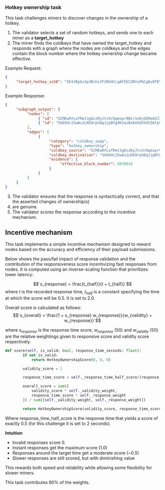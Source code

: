 ### Hotkey ownership task

This task challenges miners to discover changes in the ownership of a hotkey.

1. The validator selects a set of random hotkeys, and sends one to each miner as a **target_hotkey**
2. The miner finds the coldkeys that have owned the target_hotkey and responds with a graph where the nodes are coldkeys and the edges contain the block number where the hotkey ownership change became effective.

Example Request:
```json
{
     "target_hotkey_ss58": "5E4JBpbx3p3BchvJF2RQ4CLqAF5ECZNYuPbCg8u9T8Y5jtgi"
}
```
Example Response:

```json
{
     "subgraph_output": {
          "nodes": [
               { "id": "5CMEwRYLefRmtJg8zzRyJtcXrQqmspr9B1r1nKySDReA37Z1", "type": "wallet", "origin": "bittensor" },
               { "id": "5G694c15wAu1LKb9rpSQqJjpBfg4K1oiBxEm5QSVdVZAfp9f", "type": "wallet", "origin": "bittensor" }
          ],
          "edges": [
               { 
                    "category": "coldkey_swap",
                    "type": "hotkey_ownership",
                    "coldkey_source": "5CMEwRYLefRmtJg8zzRyJtcXrQqmspr9B1r1nKySDReA37Z1",
                    "coldkey_destination": "5G694c15wAu1LKb9rpSQqJjpBfg4K1oiBxEm5QSVdVZAfp9f",
                    "evidence": {
                         "effective_block_number": 5070010 
                    }
               }
          ]
     }
}
```
3. The validator ensures that the response is syntactically correct, and that the asserted changes of ownership(s) 
4. are genuine.
4. The validator scores the response according to the incentive mechanism.

## Incentive mechanism

This task implements a simple incentive mechanism designed to reward nodes based on the accuracy and efficiency 
of their payload submissions.

Below shows the pass/fail impact of response validation and the contribution of the responsiveness score 
incentivizing fast responses from nodes. It is computed using an inverse-scaling function that prioritizes lower 
latency:

$$`s_{response} = \frac{t_{half}}{t + t_{half}}`$$
where $`t`$ is the recorded response time, $`t_{half}`$ is a constant specifying the time at which the score will 
be 0.5. It is set to 2.0.

Overall score is calculated as follows:
$$`s_{overall} = \frac{1 + s_{response} w_{response}}{w_{validity} + w_{response}}`$$

where $`s_{response}`$ is the response time score,
$`w_{response}`$ (50) and $`w_{validity}`$ (50) are the relative weightings given 
to responsive score and validity score respectively.  

```python
def score(self, is_valid: bool, response_time_seconds: float):
        if not is_valid:
            return HotkeyOwnershipScore(0, 0, 0)

        validity_score = 1

        response_time_score = self._response_time_half_score/(response_time_seconds + self._response_time_half_score)

        overall_score = sum([
            validity_score * self._validity_weight,
            response_time_score * self._response_weight
        ]) / sum([self._validity_weight, self._response_weight])

        return HotkeyOwnershipScore(validity_score, response_time_score, overall_score)
```

Where response_time_half_score is the response time that yields a score of exactly 0.5 (for this challenge 
it is set to 2 seconds).

**Intuition**
- Invalid responses score 0.
- Instant responses get the maximum score (1.0)
- Responses around the target time get a moderate score (~0.5)
- Slower responses are still scored, but with diminishing value

This rewards both speed and reliability while allowing some flexibility for slower miners.

This task contributes 60% of the weights.
